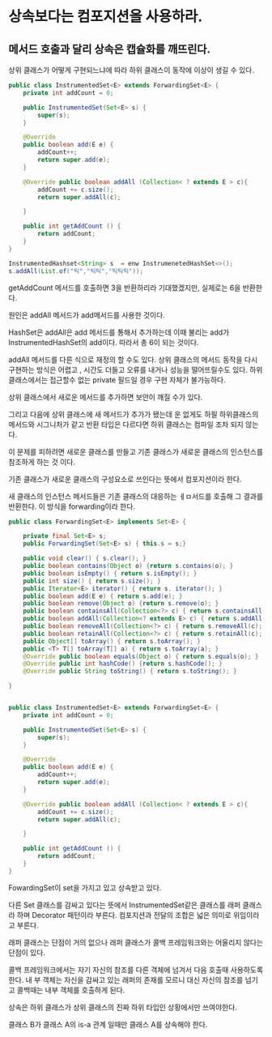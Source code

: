 # 상속보다는 컴포지션을 사용하라.

## 메서드 호출과 달리 상속은 캡슐화를 깨뜨린다.

상위 클래스가 어떻게 구현되느냐에 따라 하위 클래스이 동작에 이상이 생길 수 있다.

```java
public class InstrumentedSet<E> extends ForwardingSet<E> {
    private int addCount = 0;

    public InstrumentedSet(Set<E> s) {
        super(s);
    }

    @Override
    public boolean add(E e) {
        addCount++;
        return super.add(e);
    }

    @Override public boolean addAll (Collection< ? extends E > c){
        addCount += c.size();
        return super.addAll(c);

    }

    public int getAddCount () {
        return addCount;
    }
}
```

```java
InstrumentedHashset<String> s  = enw InstrumenetedHashSet<>();
s.addAll(List.of("틱","틱틱","틱틱틱"));
```
getAddCount 메서드를 호출하면 3을 반환하리라 기대했겠지만, 실제로는 6을 반환한다.

원인은 addAll 메서드가 add메서드를 사용한 것이다.

HashSet은 addAll은 add 메서드를 통해서 추가하는데 이때 불리는 add가 InstrumentedHashSet의 add이다. 따라서 총 6이 되는 것이다.

addAll 메서드를 다른 식으로 재정의 할 수도 있다. 상위 클래스의 메서드 동작을 다시 구현하는 방식은 어렵고 , 시간도 더들고 오류를 내거나 성능을 떨어뜨릴수도 있다.
하위 클래스에서는 접근할수 없는 private 필드일 경우 구현 자체가 불가능하다.

상위 클래스에서 새로운 메서드를 추가하면 보안이 깨질 수가 있다.

그리고 다음에 상위 클래스에 새 메서드가 추가가 됐는데 운 없게도 하필 하위클래스의 메서드와 시그니처가 같고 반환 타입은 다르다면
하위 클래스는 컴파일 조차 되지 않는다.

이 문제를 피하려면 새로운 클래스를 만들고 기존 클래스가 새로운 클래스의 인스턴스를 참조하게 하는 것 이다.

기존 클래스가 새로운 클래스의 구성요소로 쓰인다는 뜻에서 컴포지션이라 한다.

새 클래스의 인스턴스 메서드들은 기존 클래스의 대응하는 ㅔㅁ서드를 호출해 그 결과를 반환한다. 이 방식을 forwarding이라 한다.
```java
public class ForwardingSet<E> implements Set<E> {

    private final Set<E> s;
    public ForwardingSet(Set<E> s) { this.s = s;}

    public void clear() { s.clear(); }
    public boolean contains(Object o) {return s.contains(o); }
    public boolean isEmpty() { return s.isEmpty(); }
    public int size() { return s.size(); }
    public Iterator<E> iterator() { return s. iterator(); }
    public boolean add(E e) { return s.add(e); }
    public boolean remove(Object o) {return s.remove(o); }
    public boolean containsAll(Collection<?> c) { return s.containsAll(c); }
    public boolean addAll(Collection<? extends E> c) { return s.addAll(c); }
    public boolean removeAll(Collection<?> c) { return s.removeAll(c); }
    public boolean retainAll(Collection<?> c) { return s.retainAll(c); }
    public Object[] toArray() { return s.toArray(); }
    public <T> T[] toArray(T[] a) { return s.toArray(a); }
    @Override public boolean equals(Object o) { return s.equals(o); }
    @Override public int hashCode() {return s.hashCode(); }
    @Override public String toString() { return s.toString(); }

}
```

```java

public class InstrumentedSet<E> extends ForwardingSet<E> {
    private int addCount = 0;

    public InstrumentedSet(Set<E> s) {
        super(s);
    }

    @Override
    public boolean add(E e) {
        addCount++;
        return super.add(e);
    }

    @Override public boolean addAll (Collection< ? extends E > c){
        addCount += c.size();
        return super.addAll(c);

    }

    public int getAddCount () {
        return addCount;
    }
}
```
FowardingSet이 set을 가지고 있고 상속받고 있다.

다른 Set 클래스를 감싸고 있다는 뜻에서 InstrumentedSet같은 클래스를 래퍼 클래스라 하며 Decorator 패턴이라 부른다.
컴포지션과 전달의 조합은 넓은 의미로 위임이라고 부른다.

래퍼 클래스는 단점이 거의 없으나 래퍼 클래스가 콜백 프레임워크와는 어울리지 않다는 단점이 있다.

콜백 프레임워크에서는 자기 자신의 참조를 다른 객체에 넘겨서 다음 호출때 사용하도록  한다.
내 부 객체는 자신을 감싸고 있는 래퍼의 존재를 모르니 대신 자신의 참조를 넘기고 콜백때는 내부 객체를 호출하게 된다.

상속은 하위 클래스가 상위 클래스의 진짜 하위 타입인 상황에서만 쓰여야한다.

클래스 B가 클래스 A의 is-a 관계 일때만 클래스 A를 상속해야 한다.

